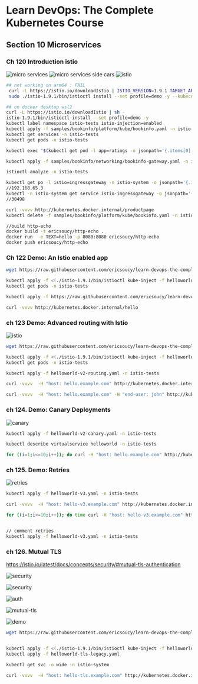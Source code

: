 # Learn DevOps: The Complete Kubernetes Course

## Section 10 Microservices

### Ch 120 Introduction istio

![micro services](micro-services.png)
![micro services side cars](micro-services2.png)
![istio](istio.png)

```bash
## not working on arm64 : FAIL
 curl -L https://istio.io/downloadIstio | ISTIO_VERSION=1.9.1 TARGET_ARCH=arm64 sh -
 sudo ./istio-1.9.1/bin/istioctl install --set profile=demo -y --kubeconfig /etc/rancher/k3s/k3s.yaml
```

```bash
## on docker desktop wsl2
curl -L https://istio.io/downloadIstio | sh -
istio-1.9.1/bin/istioctl install --set profile=demo -y
kubectl label namespace istio-tests istio-injection=enabled
kubectl apply -f samples/bookinfo/platform/kube/bookinfo.yaml -n istio-tests
kubectl get services -n istio-tests
kubectl get pods -n istio-tests

kubectl exec "$(kubectl get pod -l app=ratings -o jsonpath='{.items[0].metadata.name}' -n istio-tests)" -c ratings -n istio-tests -- curl -sS productpage:9080/productpage  | grep -o "<title>.*</title>"

kubectl apply -f samples/bookinfo/networking/bookinfo-gateway.yaml -n istio-tests

istioctl analyze -n istio-tests

kubectl get po -l istio=ingressgateway -n istio-system -o jsonpath='{.items[0].status.hostIP}'
//192.168.65.3
kubectl -n istio-system get service istio-ingressgateway -o jsonpath='{.spec.ports[?(@.name=="http2")].nodePort}'
//30498

curl -vvvv http://kubernetes.docker.internal/productpage
kubectl delete -f samples/bookinfo/platform/kube/bookinfo.yaml -n istio-tests

//build http-echo
docker build -t ericsoucy/http-echo .
docker run  -e TEXT=hello -p 8080:8080 ericsoucy/http-echo
docker push ericsoucy/http-echo
```

### Ch 122 Demo: An Istio enabled app

```bash
wget https://raw.githubusercontent.com/ericsoucy/learn-devops-the-complete-kubernetes-course-Section10Microservices/main/istio/helloworld.yaml

kubectl apply -f <(./istio-1.9.1/bin/istioctl kube-inject -f helloworld.yaml -n istio-tests) -n istio-tests
kubectl get pods -n istio-tests

kubectl apply -f https://raw.githubusercontent.com/ericsoucy/learn-devops-the-complete-kubernetes-course-Section10Microservices/main/istio/helloworld-gw.yaml -n istio-tests

curl -vvvv http://kubernetes.docker.internal/hello
```

### ch 123 Demo: Advanced routing with Istio

![istio](istio-hello-world-v2.png)

```bash
wget https://raw.githubusercontent.com/ericsoucy/learn-devops-the-complete-kubernetes-course-Section10Microservices/main/istio/helloworld-v2.yaml

kubectl apply -f <(./istio-1.9.1/bin/istioctl kube-inject -f helloworld-v2.yaml -n istio-tests) -n istio-tests
kubectl get pods -n istio-tests

kubectl apply -f helloworld-v2-routing.yaml -n istio-tests

curl -vvvv  -H "host: hello.example.com" http://kubernetes.docker.internal/hello

curl -vvvv  -H "host: hello.example.com" -H "end-user: john" http://kubernetes.docker.internal/hello

```

### ch 124. Demo: Canary Deployments

![canary](canary.png)

```bash
kubectl apply -f helloworld-v2-canary.yaml -n istio-tests

kubectl describe virtualservice helloworld -n istio-tests

for ((i=1;i<=10;i++)); do curl -H "host: hello.example.com" http://kubernetes.docker.internal/hello; done
```

### ch 125. Demo: Retries

![retries](./retries.png)

```bash
kubectl apply -f helloworld-v3.yaml -n istio-tests

curl -vvvv  -H "host: hello-v3.example.com" http://kubernetes.docker.internal/hello

for ((i=1;i<=10;i++)); do time curl -H "host: hello-v3.example.com" http://kubernetes.docker.internal/hello; done


// comment retries
kubectl apply -f helloworld-v3.yaml -n istio-tests

```

### ch 126. Mutual TLS

<https://istio.io/latest/docs/concepts/security/#mutual-tls-authentication>

![security](https://istio.io/latest/docs/concepts/security/arch-sec.svg)

![security](https://istio.io/latest/docs/concepts/security/id-prov.svg)

![auth](https://istio.io/latest/docs/concepts/security/authn.svg)

![mutual-tls](./mutual-tls.png)

![demo](./demo-tls.png)

```bash
wget https://raw.githubusercontent.com/ericsoucy/learn-devops-the-complete-kubernetes-course-Section10Microservices/main/istio/helloworld-tls.yaml


kubectl apply -f <(./istio-1.9.1/bin/istioctl kube-inject -f helloworld-tls.yaml)
kubectl apply -f helloworld-tls-legacy.yaml

kubectl get svc -o wide -n istio-system

curl -vvvv  -H "host: hello-tls.example.com" http://kubernetes.docker.internal/
```